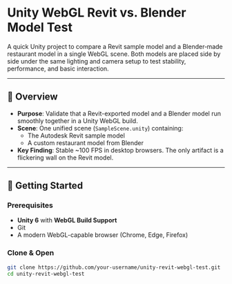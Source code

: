 # Unity WebGL Revit vs. Blender Model Test

A quick Unity project to compare a Revit sample model and a Blender‐made restaurant model in a single WebGL scene. Both models are placed side by side under the same lighting and camera setup to test stability, performance, and basic interaction.

---

## 📝 Overview

- **Purpose**: Validate that a Revit-exported model and a Blender model run smoothly together in a Unity WebGL build.  
- **Scene**: One unified scene (`SampleScene.unity`) containing:
  - The Autodesk Revit sample model  
  - A custom restaurant model from Blender  
- **Key Finding**: Stable ~100 FPS in desktop browsers. The only artifact is a flickering wall on the Revit model.

---

## 🚀 Getting Started

### Prerequisites

- **Unity 6** with **WebGL Build Support**  
- Git  
- A modern WebGL-capable browser (Chrome, Edge, Firefox)

### Clone & Open

```bash
git clone https://github.com/your-username/unity-revit-webgl-test.git
cd unity-revit-webgl-test
